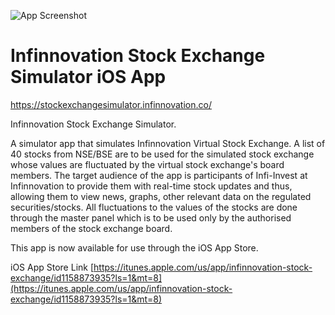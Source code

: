 ![App Screenshot](https://swghosh.github.io/images/infisespromo.png)
# Infinnovation Stock Exchange Simulator iOS App

https://stockexchangesimulator.infinnovation.co/

Infinnovation Stock Exchange Simulator.

A simulator app that simulates Infinnovation Virtual Stock Exchange.
A list of 40 stocks from NSE/BSE are to be used for the simulated stock exchange whose values are fluctuated by the virtual stock exchange's board members. The target audience of the app is participants of Infi-Invest at Infinnovation to provide them with real-time stock updates and thus, allowing them to view news, graphs, other relevant data on the regulated securities/stocks. All fluctuations to the values of the stocks are done through the master panel which is to be used only by the authorised members of the stock exchange board.

This app is now available for use through the iOS App Store.

iOS App Store Link
[https://itunes.apple.com/us/app/infinnovation-stock-exchange/id1158873935?ls=1&mt=8](https://itunes.apple.com/us/app/infinnovation-stock-exchange/id1158873935?ls=1&mt=8)
